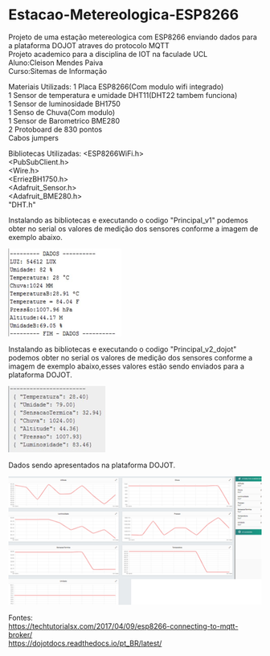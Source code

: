 # Estacao-Metereologica-ESP8266

Projeto de uma estação metereologica com ESP8266 enviando dados para a plataforma DOJOT atraves do protocolo MQTT</br>
Projeto academico para a disciplina de IOT na faculade UCL</br>
Aluno:Cleison Mendes Paiva</br>
Curso:Sitemas de Informação</br>

Materiais Utilizads:
1 Placa ESP8266(Com modulo wifi integrado) </br>
1 Sensor de temperatura e umidade DHT11(DHT22 tambem funciona)</br>
1 Sensor de luminosidade BH1750</br>
1 Senso de Chuva(Com modulo) </br>
1 Sensor de Barometrico BME280</br>
2 Protoboard de 830 pontos</br>
Cabos jumpers</br>

Bibliotecas Utilizadas:
<ESP8266WiFi.h> </br>
<PubSubClient.h></br>
<Wire.h></br>
<ErriezBH1750.h> </br>
<Adafruit_Sensor.h></br>
<Adafruit_BME280.h></br>
"DHT.h"</br>

Instalando as bibliotecas e executando o codigo "Principal_v1" podemos obter no serial os valores de medição dos sensores conforme a imagem de exemplo abaixo.

![Screenshot](Dados_simples.png)

Instalando as bibliotecas e executando o codigo "Principal_v2_dojot" podemos obter no serial os valores de medição dos sensores conforme a imagem de exemplo abaixo,esses valores estão sendo enviados para a plataforma DOJOT.

![Screenshot](Dados_Envio_mqtt.png)

Dados sendo apresentados na plataforma DOJOT.

![Screenshot](Dados_dojot.png)


Fontes:</br>
https://techtutorialsx.com/2017/04/09/esp8266-connecting-to-mqtt-broker/</br>
https://dojotdocs.readthedocs.io/pt_BR/latest/

